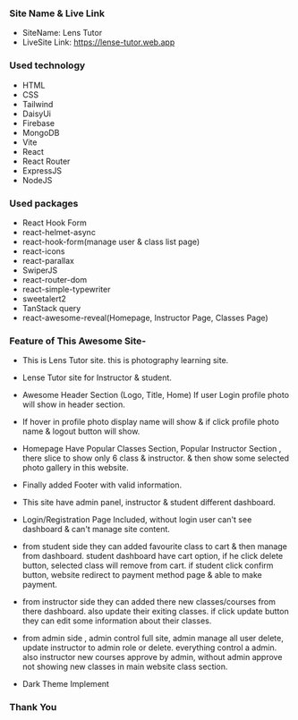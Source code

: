 ### Site Name & Live Link

* SiteName: Lens Tutor
* LiveSite Link: https://lense-tutor.web.app


### Used technology


* HTML
* CSS
* Tailwind
* DaisyUi
* Firebase
* MongoDB
* Vite
* React
* React Router
* ExpressJS
* NodeJS


### Used packages

* React Hook Form
* react-helmet-async
* react-hook-form(manage user & class list page)
* react-icons
* react-parallax
* SwiperJS
* react-router-dom
* react-simple-typewriter
* sweetalert2
* TanStack query 
* react-awesome-reveal(Homepage, Instructor Page, Classes Page)

### Feature of This Awesome Site-


*   This is Lens Tutor site. this is photography learning site.

*   Lense Tutor site for Instructor & student.

*   Awesome Header Section (Logo, Title, Home) If user Login profile photo will show in header section.

*   If hover in profile photo display name will show & if click profile photo name & logout button will show.

*   Homepage Have Popular Classes Section, Popular Instructor Section , there slice to show only 6 class & instructor. & then show some selected photo gallery in this website.

*   Finally added Footer with valid information. 

*   This site have admin panel, instructor & student different dashboard.

*   Login/Registration Page Included, without login user can't see dashboard & can't manage site content.

*   from student side they can added favourite class to cart & then manage from dashboard. student dashboard have cart option, if he click delete button, selected class will remove from cart. if student click confirm button, website redirect to payment method page & able to make payment.

*   from instructor side they can added there new classes/courses from there dashboard. also update their exiting classes. if click update button they can edit some information about their classes.

*   from admin side , admin control full site, admin manage all user delete, update instructor to admin role or delete. everything control a admin. also instructor new courses approve by admin, without admin approve not showing new classes in main website class section.

* Dark Theme Implement


### Thank You